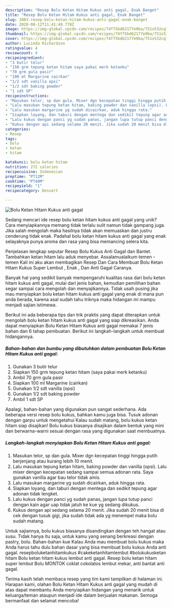 ```yaml
---
description: "Resep Bolu Ketan Hitam Kukus anti gagal, Enak Banget"
title: "Resep Bolu Ketan Hitam Kukus anti gagal, Enak Banget"
slug: 3803-resep-bolu-ketan-hitam-kukus-anti-gagal-enak-banget
date: 2020-08-12T11:41:49.778Z
image: https://img-global.cpcdn.com/recipes/74f75bd62177e9ba/751x532cq70/bolu-ketan-hitam-kukus-anti-gagal-foto-resep-utama.jpg
thumbnail: https://img-global.cpcdn.com/recipes/74f75bd62177e9ba/751x532cq70/bolu-ketan-hitam-kukus-anti-gagal-foto-resep-utama.jpg
cover: https://img-global.cpcdn.com/recipes/74f75bd62177e9ba/751x532cq70/bolu-ketan-hitam-kukus-anti-gagal-foto-resep-utama.jpg
author: Lucinda Richardson
ratingvalue: 4
reviewcount: 4
recipeingredient:
- "3 butir telur"
- "150 grm tepung ketan hitam saya pakai merk ketanku"
- "70 grm gula pasir"
- "100 ml Margarine cairkan"
- "1/2 sdt vanilla opsi"
- "1/2 sdt baking powder"
- "1 sdt SP"
recipeinstructions:
- "Masukan telor, sp dan gula. Mixer dgn kecepatan tinggi hingga putih berjenjang atau kurang lebih 10 menit."
- "Lalu masukan tepung ketan hitam, baking powder dan vanilla (opsi). Lalu mixer dengan kecepatan sedang sampai semua adonan rata. Saya gunakan vanilla agar bau telor tidak amis."
- "Lalu masukan margarine yg sudah dicairkan, aduk hingga rata."
- "Siapkan loyang, dan taburi dengan mentega dan sedikit tepung agar adonan tidak lengket."
- "Lalu kukus dengan panci yg sudah panas, jangan lupa tutup panci dengan kain agar uap tidak jatuh ke kue yg sedang dikukus."
- "Kukus dengan api sedang selama 20 menit. Jika sudah 20 menit bisa di cek dengan tusuk gigi, jika sudah tidak ada yg menempel maka bolu sudah matang."
categories:
- Resep
tags:
- bolu
- ketan
- hitam

katakunci: bolu ketan hitam 
nutrition: 272 calories
recipecuisine: Indonesian
preptime: "PT12M"
cooktime: "PT40M"
recipeyield: "1"
recipecategory: Dessert

---
```



![Bolu Ketan Hitam Kukus anti gagal](https://img-global.cpcdn.com/recipes/74f75bd62177e9ba/751x532cq70/bolu-ketan-hitam-kukus-anti-gagal-foto-resep-utama.jpg)

Sedang mencari ide resep bolu ketan hitam kukus anti gagal yang unik? Cara menyiapkannya memang tidak terlalu sulit namun tidak gampang juga. Jika salah mengolah maka hasilnya tidak akan memuaskan dan justru cenderung tidak enak. Padahal bolu ketan hitam kukus anti gagal yang enak selayaknya punya aroma dan rasa yang bisa memancing selera kita.

Penjelasan lengkap seputar Resep Bolu Kukus Anti Gagal dan Bantet. Tambahkan ketan hitam lalu aduk menyebar. Assalamualaikum temen - temen Kali ini aku akan membagikan Resep Dan Cara Membuat Bolu Ketan Hitam Kukus Super Lembut , Enak , Dan Anti Gagal Caranya.

Banyak hal yang sedikit banyak mempengaruhi kualitas rasa dari bolu ketan hitam kukus anti gagal, mulai dari jenis bahan, kemudian pemilihan bahan segar sampai cara mengolah dan menyajikannya. Tidak usah pusing jika mau menyiapkan bolu ketan hitam kukus anti gagal yang enak di mana pun anda berada, karena asal sudah tahu triknya maka hidangan ini mampu menjadi sajian istimewa.


Berikut ini ada beberapa tips dan trik praktis yang dapat diterapkan untuk mengolah bolu ketan hitam kukus anti gagal yang siap dikreasikan. Anda dapat menyiapkan Bolu Ketan Hitam Kukus anti gagal memakai 7 jenis bahan dan 6 tahap pembuatan. Berikut ini langkah-langkah untuk membuat hidangannya.

<!--inarticleads1-->

##### Bahan-bahan dan bumbu yang dibutuhkan dalam pembuatan Bolu Ketan Hitam Kukus anti gagal:

1. Gunakan 3 butir telur
1. Siapkan 150 grm tepung ketan hitam (saya pakai merk ketanku)
1. Ambil 70 grm gula pasir
1. Siapkan 100 ml Margarine (cairkan)
1. Gunakan 1/2 sdt vanilla (opsi)
1. Gunakan 1/2 sdt baking powder
1. Ambil 1 sdt SP


Apalagi, bahan-bahan yang digunakan pun sangat sederhana. Ada beberapa versi resep bolu kukus, bahkan kamu juga bisa. Tusuk adonan dengan garpu untuk mengetahui Kalau sudah matang, bolu kukus ketan hitam siap disajikan! Bolu kukus biasanya disajikan dalam bentuk yang mini dan berwarna-warni sesuai dengan rasa yang digunakan saat membuatnya. 

<!--inarticleads2-->

##### Langkah-langkah menyiapkan Bolu Ketan Hitam Kukus anti gagal:

1. Masukan telor, sp dan gula. Mixer dgn kecepatan tinggi hingga putih berjenjang atau kurang lebih 10 menit.
1. Lalu masukan tepung ketan hitam, baking powder dan vanilla (opsi). Lalu mixer dengan kecepatan sedang sampai semua adonan rata. Saya gunakan vanilla agar bau telor tidak amis.
1. Lalu masukan margarine yg sudah dicairkan, aduk hingga rata.
1. Siapkan loyang, dan taburi dengan mentega dan sedikit tepung agar adonan tidak lengket.
1. Lalu kukus dengan panci yg sudah panas, jangan lupa tutup panci dengan kain agar uap tidak jatuh ke kue yg sedang dikukus.
1. Kukus dengan api sedang selama 20 menit. Jika sudah 20 menit bisa di cek dengan tusuk gigi, jika sudah tidak ada yg menempel maka bolu sudah matang.


Untuk sajiannya, bolu kukus biasanya disandingkan dengan teh hangat atau susu. Tidak hanya itu saja, untuk kamu yang senang berkreasi dengan pastry, bolu. Bahan-bahan kue Kalau Anda mau membuat bolu kukus maka Anda harus tahu dulu bahan dasar yang bisa membuat bolu kukus Anda anti gagal. resepboluketanhitamkukus #cakeketanhitamlembut #bolukukusketan hitam Bolu ketan hitam kukus lembut anti gagal. Resep bolu ketan hitam super lembut Bolu MONTOK coklat cokolatos lembut mekar, anti bantat anti gagal. 

Terima kasih telah membaca resep yang tim kami tampilkan di halaman ini. Harapan kami, olahan Bolu Ketan Hitam Kukus anti gagal yang mudah di atas dapat membantu Anda menyiapkan hidangan yang menarik untuk keluarga/teman ataupun menjadi ide dalam berjualan makanan. Semoga bermanfaat dan selamat mencoba!
